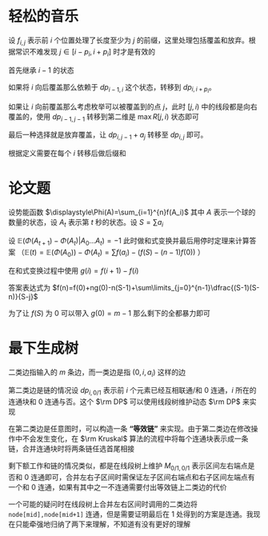 # 轻松的音乐

设 $f_{i,j}$ 表示前 $i$ 个位置处理了长度至少为 $j$ 的前缀，这里处理包括覆盖和放弃。根据常识不难发现 $j\in[i-p_i,i+p_i]$ 时才是有效的

首先继承 $i-1$ 的状态

如果将 $i$ 向后覆盖那么依赖于 $dp_{i-1,i}$ 这个状态，转移到 $dp_{i,i+p_i}$。

如果让 $i$ 向前覆盖那么考虑枚举可以被覆盖到的点 $j$，此时 $[j,i)$ 中的线段都是向右覆盖的，使用 $dp_{i-1,j-1}$ 转移到第二维是 $\max R[j,i)$ 状态即可

最后一种选择就是放弃覆盖，让 $dp_{i,j-1}+a_j$ 转移至 $dp_{i,j}$ 即可。

根据定义需要在每个 $i$ 转移后做后缀和

# 论文题

设势能函数 $\displaystyle\Phi(A)=\sum_{i=1}^{n}f(A_i)$ 其中 $A$ 表示一个球的数量的状态，设 $A_{t}$ 表示第 $t$ 秒的状态。设 $S=\sum a_i$

设 $\mathbb E(\Phi(A_{t+1})-\Phi(A_t)|A_0\dots A_t)=-1$ 此时做和式变换并最后用停时定理来计算答案 （$\mathbb E(t)=\mathbb E(\Phi(A_0))-\Phi(A_t)=\sum f(a_i)-(f(S)-(n-1)f(0))$ ） 

在和式变换过程中使用 $g(i)=f(i+1)-f(i)$

答案表达式为  $f(n)=f(0)+ng(0)-n(S-1)+\sum\limits_{j=0}^{n-1}\dfrac{(S-1)(S-n)}{S-j}$

为了让 $f(S)$ 为 $0$ 可以带入 $g(0)=m-1$ 那么剩下的全都暴力即可

# 最下生成树

二类边指输入的 $m$ 条边，而一类边是指 $(0,i,a_i)$ 这样的边

第二类边是链的情况设 $dp_{i,0/1}$ 表示前 $i$ 个元素已经互相联通/和 $0$ 连通，$i$ 所在的连通块和 $0$ 连通与否。这个 $\rm DP$ 可以使用线段树维护动态 $\rm DP$ 来实现

在第二类边是任意图时，可以构造一条 **“等效链”** 来实现。由于第二类边在修改操作中不会发生变化，在 $\rm Kruskal$ 算法的流程中将每个连通块表示成一条链，合并连通块时将两条链任选首尾相接

剩下额工作和链的情况类似，都是在线段树上维护 $M_{0/1,0/1}$ 表示区间左右端点是否和 $0$ 连通即可，合并左右子区间时需保证左子区间右端点和右子区间左端点有一个和 $0$ 连通，如果有其中之一不连通需要付出等效链上二类边的代价

一个可能的疑问时在线段树上合并左右区间时调用的二类边将 `node[mid],node[mid+1]` 连通，但是需要证明最后在 $1$ 处得到的方案是连通。我现在只能牵强地归纳了两下来理解，不知道有没有更好的理解